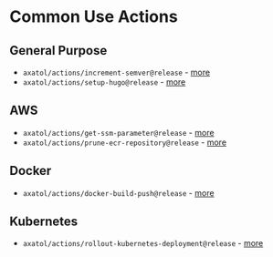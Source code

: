 # Common Use Actions

## General Purpose

- `axatol/actions/increment-semver@release` - [more](./increment-semver)
- `axatol/actions/setup-hugo@release` - [more](./setup-hugo)

## AWS

- `axatol/actions/get-ssm-parameter@release` - [more](./get-ssm-parameter)
- `axatol/actions/prune-ecr-repository@release` - [more](./prune-ecr-repository)

## Docker

- `axatol/actions/docker-build-push@release` - [more](./docker-build-push)

## Kubernetes

- `axatol/actions/rollout-kubernetes-deployment@release` - [more](./rollout-kubernetes-deployment)
